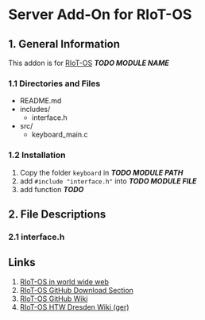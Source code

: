 # Server Add-On for RIoT-OS

## 1. General Information

This addon is for [RIoT-OS][1] _**TODO MODULE NAME**_

### 1.1 Directories and Files

* README.md
* includes/
  * interface.h
* src/
  * keyboard_main.c

### 1.2 Installation

1. Copy the folder `keyboard` in _**TODO MODULE PATH**_
1. add `#include "interface.h"` into _**TODO MODULE FILE**_
1. add function _**TODO**_

## 2. File Descriptions

### 2.1 interface.h

## Links

1. [RIoT-OS in world wide web](https://riot-os.org/ "RIoT Homepage")
1. [RIoT-OS GitHub Download Section](https://github.com/RIOT-OS "RIoT Download")
1. [RIoT-OS GitHub Wiki](https://github.com/RIOT-OS/RIOT/wiki "RIoT official wiki")
1. [RIoT-OS HTW Dresden Wiki (ger)](https://www2.htw-dresden.de/~wiki_sn/index.php/RIOT "RIoT HTW Dresden Wiki (ger)")

[1]: https://riot-os.org/ "RIoT Homepage"